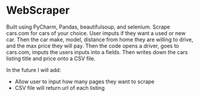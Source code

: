 # WebScraper

Built using PyCharm, Pandas, beautifulsoup, and selenium. Scrape cars.com for cars of your choice. User imputs if they want a used or new car. Then the car make, model, distance from home they are willing to drive, and the max price they will pay. Then the code opens a driver, goes to cars.com, imputs the users inputs into a fields. Then writes down the cars listing title and price onto a CSV file.

In the future I will add:
- Allow user to input how many pages they want to scrape
- CSV file will return url of each listing
